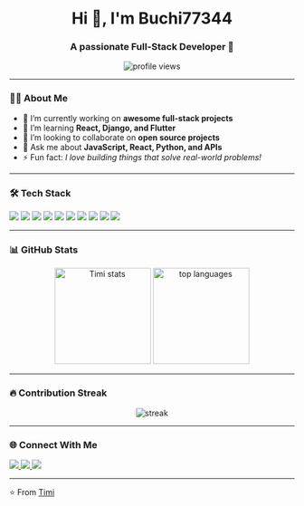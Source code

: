 <!-- Profile README for Timi -->

<h1 align="center">Hi 👋, I'm Buchi77344 </h1>
<h3 align="center">A passionate Full-Stack Developer 🚀</h3>

<p align="center">
  <img src="https://komarev.com/ghpvc/?username=Timi&label=Profile%20views&color=0e75b6&style=flat" alt="profile views" />
</p>

---

### 👨‍💻 About Me
- 🔭 I’m currently working on **awesome full-stack projects**  
- 🌱 I’m learning **React, Django, and Flutter**  
- 👯 I’m looking to collaborate on **open source projects**  
- 💬 Ask me about **JavaScript, React, Python, and APIs**  
- ⚡ Fun fact: *I love building things that solve real-world problems!*  

---

### 🛠️ Tech Stack
<p align="left">
  <!-- Languages -->
  <img src="https://img.shields.io/badge/Python-3776AB?style=for-the-badge&logo=python&logoColor=white"/>
  <img src="https://img.shields.io/badge/JavaScript-F7DF1E?style=for-the-badge&logo=javascript&logoColor=black"/>
  <img src="https://img.shields.io/badge/TypeScript-3178C6?style=for-the-badge&logo=typescript&logoColor=white"/>
  <img src="https://img.shields.io/badge/HTML5-E34F26?style=for-the-badge&logo=html5&logoColor=white"/>
  <img src="https://img.shields.io/badge/CSS3-1572B6?style=for-the-badge&logo=css3&logoColor=white"/>
  
  <!-- Frameworks -->
  <img src="https://img.shields.io/badge/React-20232A?style=for-the-badge&logo=react&logoColor=61DAFB"/>
  <img src="https://img.shields.io/badge/Django-092E20?style=for-the-badge&logo=django&logoColor=green"/>
  <img src="https://img.shields.io/badge/Flutter-02569B?style=for-the-badge&logo=flutter&logoColor=white"/>
  
  <!-- Databases -->
  <img src="https://img.shields.io/badge/PostgreSQL-316192?style=for-the-badge&logo=postgresql&logoColor=white"/>
  <img src="https://img.shields.io/badge/MySQL-005C84?style=for-the-badge&logo=mysql&logoColor=white"/>
</p>

---

### 📊 GitHub Stats
<p align="center">
  <img src="https://github-readme-stats.vercel.app/api?username=Timi&show_icons=true&theme=radical" alt="Timi stats" height="170"/>
  <img src="https://github-readme-stats.vercel.app/api/top-langs/?username=Timi&layout=compact&theme=radical" alt="top languages" height="170"/>
</p>

---

### 🔥 Contribution Streak
<p align="center">
  <img src="https://streak-stats.demolab.com?user=Timi&theme=radical&hide_border=true" alt="streak"/>
</p>

---

### 🌐 Connect With Me
<p align="left">
  <a href="https://linkedin.com/in/YOUR-LINKEDIN" target="blank">
    <img src="https://img.shields.io/badge/LinkedIn-0077B5?style=for-the-badge&logo=linkedin&logoColor=white"/>
  </a>
  <a href="mailto:YOURMAIL@gmail.com" target="blank">
    <img src="https://img.shields.io/badge/Gmail-D14836?style=for-the-badge&logo=gmail&logoColor=white"/>
  </a>
  <a href="https://twitter.com/YOUR-TWITTER" target="blank">
    <img src="https://img.shields.io/badge/Twitter-1DA1F2?style=for-the-badge&logo=twitter&logoColor=white"/>
  </a>
</p>

---

⭐️ From [Timi](https://github.com/Timi)

